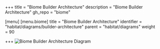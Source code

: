 +++
title = "Biome Builder Architecture"
description = "Biome Builder Architecture"
gh_repo = "biome"

[menu]
  [menu.biome]
    title = "Biome Builder Architecture"
    identifier = "habitat/diagrams/builder-architecture"
    parent = "habitat/diagrams"
    weight = 90

+++
![Biome Builder Architecture Diagram](/images/habitat/biome-builder-architecture.png)
